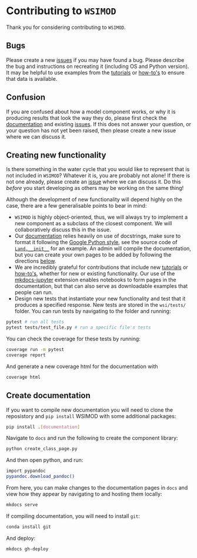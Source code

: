 # Contributing to `WSIMOD`

Thank you for considering contributing to `WSIMOD`.

## Bugs

Please create a new [issues](https://github.com/barneydobson/wsi/issues) if you may have found a bug. Please describe the bug and instructions on recreating it (including OS and Python version). It may be helpful to use examples from the [tutorials](https://barneydobson.github.io/wsi/tutorials/) or [how-to's](https://barneydobson.github.io/wsi/how-to/) to ensure that data is available.

## Confusion

If you are confused about how a model component works, or why it is producing results that look the way they do, please first check the [documentation](https://barneydobson.github.io/wsi) and existing [issues](https://github.com/barneydobson/wsi/issues). If this does not answer your question, or your question has not yet been raised, then please create a new issue where we can discuss it.

## Creating new functionality

Is there something in the water cycle that you would like to represent that is not included in `WSIMOD`? Whatever it is, you are probably not alone! If there is not one already, please create an [issue](https://github.com/barneydobson/wsi/issues) where we can discuss it. Do this _before_ you start developing as others may be working on the same thing!

Although the development of new functionality will depend highly on the case, there are a few generalisable points to bear in mind:

- `WSIMOD` is highly object-oriented, thus, we will always try to implement a new component as a subclass of the closest component. We will collaboratively discuss this in the issue.
- Our [documentation](https://barneydobson.github.io/wsi) relies heavily on use of docstrings, make sure to format it following the [Google Python style](https://sphinxcontrib-napoleon.readthedocs.io/en/latest/example_google.html), see the source code of [`Land.__init__`](https://barneydobson.github.io/wsi/reference-land/#wsimod.nodes.land.Land.__init__) for an example. An admin will compile the documentation, but you can create your own pages to be added by following the directions [below](#create-documentation).
- We are incredibly grateful for contributions that include new [tutorials](https://barneydobson.github.io/wsi/tutorials/) or [how-to's](https://barneydobson.github.io/wsi/how-to/), whether for new or existing functionality. Our use of the [mkdocs-jupyter](https://github.com/danielfrg/mkdocs-jupyter) extension enables notebooks to form pages in the documentation, but that can also serve as downloadable examples that people can run.
- Design new tests that instantiate your new functionality and test that it produces a specified response. New tests are stored in the `wsi/tests/` folder. You can run tests by navigating to the folder and running:

```bash
pytest # run all tests
pytest tests/test_file.py # run a specific file's tests
```

You can check the coverage for these tests by running:

```bash
coverage run -m pytest
coverage report
```

And generate a new coverage html for the documentation with

```bash
coverage html
```

## Create documentation

If you want to compile new documentation you will need to clone the reposistory and `pip install` WSIMOD with some additional packages:

```bash
pip install .[documentation]
```

Navigate to `docs` and run the following to create the component library:

```bash
python create_class_page.py
```

And then open python, and run:

```bash
import pypandoc
pypandoc.download_pandoc()
```

From here, you can make changes to the documentation pages in `docs` and view how they appear by navigating to and hosting them locally:

```bash
mkdocs serve
```

If compiling documentation, you will need to install `git`:

```bash
conda install git
```

And deploy:

```bash
mkdocs gh-deploy
```
